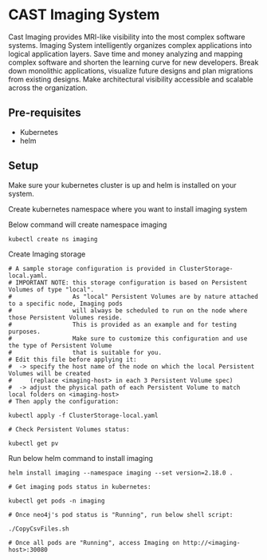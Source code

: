 # CAST Imaging System

Cast Imaging provides MRI-like visibility into the most complex software systems. Imaging System intelligently organizes complex applications into logical application layers. Save time and money analyzing and mapping complex software and shorten the learning curve for new developers. Break down monolithic applications, visualize future designs and plan migrations from existing designs. Make architectural visibility accessible and scalable across the organization.

## Pre-requisites

- Kubernetes
- helm

## Setup

Make sure your kubernetes cluster is up and helm is installed on your system.

Create kubernetes namespace where you want to install imaging system

Below command will create namespace imaging
```
kubectl create ns imaging

```

Create Imaging storage
```
# A sample storage configuration is provided in ClusterStorage-local.yaml.
# IMPORTANT NOTE: this storage configuration is based on Persistent Volumes of type "local".
#                 As "local" Persistent Volumes are by nature attached to a specific node, Imaging pods
#                 will always be scheduled to run on the node where those Persistent Volumes reside.
#                 This is provided as an example and for testing purposes.
#                 Make sure to customize this configuration and use the type of Persistent Volume
#                 that is suitable for you.
# Edit this file before applying it:
#  -> specify the host name of the node on which the local Persistent Volumes will be created
#     (replace <imaging-host> in each 3 Persistent Volume spec)
#  -> adjust the physical path of each Persistent Volume to match local folders on <imaging-host>
# Then apply the configuration:

kubectl apply -f ClusterStorage-local.yaml

# Check Persistent Volumes status:

kubectl get pv

```

Run below helm command to install imaging
```
helm install imaging --namespace imaging --set version=2.18.0 .

# Get imaging pods status in kubernetes:

kubectl get pods -n imaging

# Once neo4j's pod status is "Running", run below shell script:

./CopyCsvFiles.sh 

# Once all pods are "Running", access Imaging on http://<imaging-host>:30080
```
